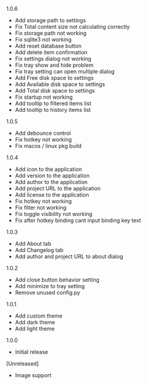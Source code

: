 1.0.6
- Add storage path to settings
- Fix Total content size not calculating correctly
- Fix storage path not working
- Fix sqlite3 not working
- Add reset database button
- Add delete item confirmation
- Fix settings dialog not working
- Fix tray show and hide problem
- Fix tray setting can open multiple dialog
- Add Free disk space to settings
- Add Available disk space to settings
- Add Total disk space to settings
- Fix startup not working
- Add tooltip to filtered items list
- Add tooltip to history items list

1.0.5
- Add debounce control
- Fix hotkey not working
- Fix macos / linux pkg build

1.0.4
- Add icon to the application
- Add version to the application
- Add author to the application
- Add project URL to the application
- Add license to the application
- Fix hotkey not working
- Fix filter not working
- Fix toggle visibility not working
- Fix after hotkey binding cant input binding key text

1.0.3
- Add About tab
- Add Changelog tab
- Add author and project URL to about dialog

1.0.2
- Add close button behavior setting
- Add minimize to tray setting
- Remove unused config.py


1.0.1
- Add custom theme
- Add dark theme
- Add light theme


1.0.0
- Initial release


[Unreleased]
- Image support
